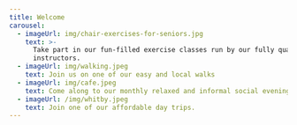 ```yaml
---
title: Welcome
carousel:
  - imageUrl: img/chair-exercises-for-seniors.jpg
    text: >-
      Take part in our fun-filled exercise classes run by our fully qualified
      instructors.
  - imageUrl: img/walking.jpeg
    text: Join us on one of our easy and local walks
  - imageUrl: img/cafe.jpeg
    text: Come along to our monthly relaxed and informal social evenings.
  - imageUrl: /img/whitby.jpeg
    text: Join one of our affordable day trips.
---
```


